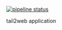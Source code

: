 [![pipeline status](https://git.boc-group.eu/wutz/tail2web/badges/master/pipeline.svg)](https://git.boc-group.eu/wutz/tail2web/commits/master)


tail2web application